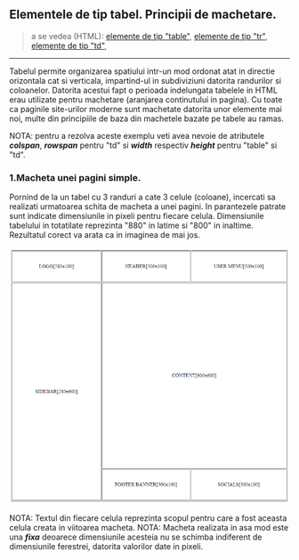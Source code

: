 ## Elementele de tip tabel. Principii de machetare.

> a se vedea (HTML):
[elemente de tip "table"](http://htmlbook.ru/html/table),
[elemente de tip "tr"](http://htmlbook.ru/html/tr),
[elemente de tip "td"](http://htmlbook.ru/html/td),


---


Tabelul permite organizarea spatiului intr-un mod ordonat atat in directie orizontala cat si verticala, impartind-ul in subdiviziuni
datorita randurilor si coloanelor. Datorita acestui fapt o perioada indelungata tabelele in HTML erau utilizate pentru machetare (aranjarea continutului in pagina).
Cu toate ca paginile site-urilor moderne sunt machetate datorita unor elemente mai noi, multe din principiile de baza din machetele bazate pe tabele au ramas.

NOTA: pentru a rezolva aceste exemplu veti avea nevoie de atributele ***colspan***, ***rowspan***  pentru "td" si ***width*** respectiv ***height*** pentru "table" si "td".

### 1.Macheta unei pagini simple.

Pornind de la un tabel cu 3 randuri a cate 3 celule (coloane), incercati sa realizati urmatoarea schita de macheta a unei pagini.
In parantezele patrate sunt indicate dimensiunile in pixeli pentru fiecare celula. Dimensiunile tabelului in totatilate reprezinta "880" in latime si "800" in inaltime.
Rezultatul corect va arata ca in imaginea de mai jos.

![result](result.png)







NOTA: Textul din fiecare celula reprezinta scopul pentru care a fost aceasta celula creata in viitoarea macheta.
NOTA: Macheta realizata in asa mod este una ***fixa*** deoarece dimensiunile acesteia nu se schimba indiferent de dimensiunile ferestrei, datorita valorilor date in pixeli.